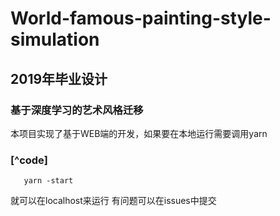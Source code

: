 # World-famous-painting-style-simulation
## 2019年毕业设计
### 基于深度学习的艺术风格迁移
本项目实现了基于WEB端的开发，如果要在本地运行需要调用yarn
### [^code]

```yarn -prep
   yarn -start
```
就可以在localhost来运行
有问题可以在issues中提交
